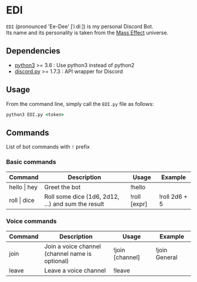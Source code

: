 # EDI

`EDI` (pronounced 'Ee-Dee' [ˈiːdiː]) is my personal Discord Bot.  
Its name and its personality is taken from the [Mass Effect](https://masseffect.fandom.com/wiki/EDI) universe.

## Dependencies

- [python3](https://www.python.org/) >= 3.6 : Use python3 instead of python2
- [discord.py](https://discordpy.readthedocs.io/en/stable) >= 1.7.3 : API wrapper for Discord

## Usage

From the command line, simply call the `EDI.py` file as follows:

```cmd
python3 EDI.py <token>
```

## Commands

List of bot commands with `!` prefix

### Basic commands

| Command          | Description                                        | Usage        | Example       |
| ---------------- | -------------------------------------------------- | ------------ | ------------- |
| hello &#124; hey | Greet the bot                                      | !hello       |               |
| roll &#124; dice | Roll some dice (1d6, 2d12, ...) and sum the result | !roll [expr] | !roll 2d6 + 5 |

### Voice commands

| Command | Description                                          | Usage           | Example       |
| ------- | ---------------------------------------------------- | --------------- | ------------- |
| join    | Join a voice channel<br />(channel name is optional) | !join [channel] | !join General |
| leave   | Leave a voice channel                                | !leave          |               |
